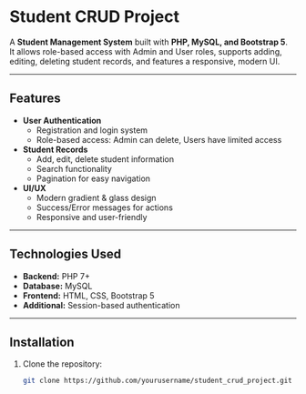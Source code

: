# Student CRUD Project

A **Student Management System** built with **PHP, MySQL, and Bootstrap 5**.  
It allows role-based access with Admin and User roles, supports adding, editing, deleting student records, and features a responsive, modern UI.

---

## Features

- **User Authentication**
  - Registration and login system
  - Role-based access: Admin can delete, Users have limited access
- **Student Records**
  - Add, edit, delete student information
  - Search functionality
  - Pagination for easy navigation
- **UI/UX**
  - Modern gradient & glass design
  - Success/Error messages for actions
  - Responsive and user-friendly

---

## Technologies Used

- **Backend:** PHP 7+
- **Database:** MySQL
- **Frontend:** HTML, CSS, Bootstrap 5
- **Additional:** Session-based authentication

---

## Installation

1. Clone the repository:
   ```bash
   git clone https://github.com/yourusername/student_crud_project.git
